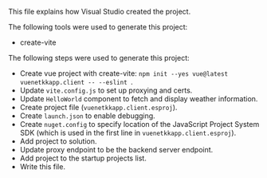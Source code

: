 This file explains how Visual Studio created the project.

The following tools were used to generate this project:
- create-vite

The following steps were used to generate this project:
- Create vue project with create-vite: `npm init --yes vue@latest vuenetkkapp.client -- --eslint `.
- Update `vite.config.js` to set up proxying and certs.
- Update `HelloWorld` component to fetch and display weather information.
- Create project file (`vuenetkkapp.client.esproj`).
- Create `launch.json` to enable debugging.
- Create `nuget.config` to specify location of the JavaScript Project System SDK (which is used in the first line in `vuenetkkapp.client.esproj`).
- Add project to solution.
- Update proxy endpoint to be the backend server endpoint.
- Add project to the startup projects list.
- Write this file.
